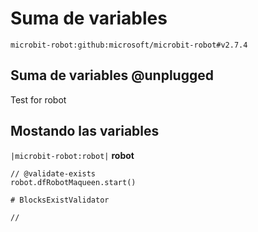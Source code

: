 # Suma de variables

```package
microbit-robot:github:microsoft/microbit-robot#v2.7.4
```

## Suma de variables @unplugged

Test for robot

## Mostando las variables

`|microbit-robot:robot|` **robot**

```blocks
// @validate-exists
robot.dfRobotMaqueen.start()

```


```validation.global
# BlocksExistValidator
```

```template
//
```
